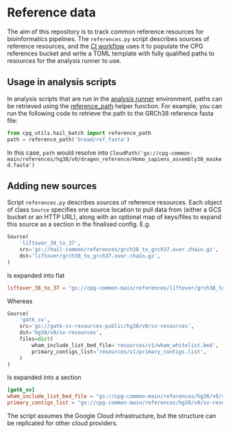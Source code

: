 # Reference data

The aim of this repository is to track common reference resources for bioinformatics pipelines. The `references.py` script describes sources of reference resources, and the [CI workflow](https://github.com/populationgenomics/references/blob/main/.github/workflows/changed.yaml) uses it to populate the CPG references bucket and write a TOML template with fully qualified paths to resources for the analysis runner to use.

## Usage in analysis scripts

In analysis scripts that are run in the [analysis runner](https://github.com/populationgenomics/analysis-runner) environment, paths can be retrieved using the [reference_path](https://github.com/populationgenomics/cpg-utils/blob/main/cpg_utils/hail_batch.py#L252) helper function. For example, you can run the following code to retrieve the path to the GRCh38 reference fasta file:

```python
from cpg_utils.hail_batch import reference_path
path = reference_path('broad/ref_fasta')
```

In this case, `path` would resolve into `CloudPath('gs://cpg-common-main/references/hg38/v0/dragen_reference/Homo_sapiens_assembly38_masked.fasta')`

## Adding new sources

Script `references.py` describes sources of reference resources. Each object of class `Source` specifies one source location to pull data from (either a GCS bucket or an HTTP URL), along with an optional map of keys/files to expand this source as a section in the finalised config. E.g.

```py
Source(
    'liftover_38_to_37',
    src='gs://hail-common/references/grch38_to_grch37.over.chain.gz',
    dst='liftover/grch38_to_grch37.over.chain.gz',
)
```

Is expanded into flat

```toml
liftover_38_to_37 = "gs://cpg-common-main/references/liftover/grch38_to_grch37.over.chain.gz"
```

Whereas

```py
Source(
    'gatk_sv',
    src='gs://gatk-sv-resources-public/hg38/v0/sv-resources',
    dst='hg38/v0/sv-resources',
    files=dict(
        wham_include_list_bed_file='resources/v1/wham_whitelist.bed',
        primary_contigs_list='resources/v1/primary_contigs.list',
    )
)
```

Is expanded into a section

```toml
[gatk_sv]
wham_include_list_bed_file = "gs://cpg-common-main/references/hg38/v0/sv-resources/resources/v1/wham_whitelist.bed"
primary_contigs_list = "gs://cpg-common-main/references/hg38/v0/sv-resources/resources/v1/primary_contigs.list"
```

The script assumes the Google Cloud infrastructure, but the structure can be replicated for other cloud providers.
